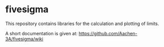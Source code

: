 # fivesigma
This repository contains libraries for the calculation and plotting of limits.

A short documentation is given at:
https://github.com/Aachen-3A/fivesigma/wiki

